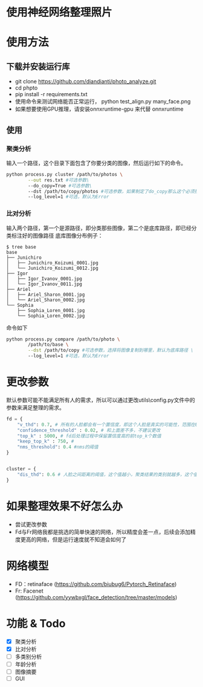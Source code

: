 # 使用神经网络整理照片




# 使用方法
## 下载并安装运行库
- git clone https://github.com/diandianti/photo_analyze.git
- cd phpto
- pip install -r requirements.txt
- 使用命令来测试网络能否正常运行， python test_align.py many_face.png
- 如果想要使用GPU推理，请安装onnxruntime-gpu 来代替 onnxruntime

## 使用
### 聚类分析
输入一个路径，这个目录下面包含了你要分类的图像，然后运行如下的命令。
```bash
python process.py cluster /path/to/photos \
        --out res.txt #可选参数\
        --do_copy=True #可选参数\
        --dst /path/to/copy/photos #可选参数，如果制定了do_copy那么这个必须指定\
        --log_level=1 #可选，默认为Error
```
### 比对分析
输入两个路径，第一个是源路径，即分类那些图像，第二个是底库路径，即已经分类标注好的图像路径
底库图像分布例子：
```
$ tree base
base
├── Junichiro
│   ├── Junichiro_Koizumi_0001.jpg
│   └── Junichiro_Koizumi_0012.jpg
├── Igor
│   ├── Igor_Ivanov_0001.jpg
│   └── Igor_Ivanov_0011.jpg
├── Ariel
│   ├── Ariel_Sharon_0001.jpg
│   └── Ariel_Sharon_0002.jpg
└── Sophia
    ├── Sophia_Loren_0001.jpg
    └── Sophia_Loren_0002.jpg
```

命令如下
```bash
python process.py compare /path/to/photo \
        /path/to/base \
        --dst /path/to/copy #可选参数，选择将图像复制到哪里，默认为底库路径 \
        --log_level=1 #可选，默认为Error
```


# 更改参数
默认参数可能不能满足所有人的需求，所以可以通过更改utils\config.py文件中的参数来满足整理的需求。

```python
fd = {
    "v_thd": 0.7, # 所有的人脸都会有一个置信度，即这个人脸是真实的可能性，范围在0-1， 这个值越大识别到的人脸越少，这个值越小，识别的人脸越多（可能会混进不是人脸的东西）
    "confidence_threshold" : 0.02, # 和上面差不多，不建议更改
    "top_k" : 5000, # fd后处理过程中保留置信度高的前top_k个数值
    "keep_top_k" : 750, #
    "nms_threshold": 0.4 #nms的阈值
}


cluster = {
    "dis_thd": 0.6 # 人脸之间距离的阈值，这个值越小，聚类结果的类别就越多，这个值越大，结果类别就越少
}
```

# 如果整理效果不好怎么办
- 尝试更改参数
- Fd与Fr网络我都是挑选的简单快速的网络，所以精度会差一点，后续会添加精度更高的网络，但是运行速度就不知道会如何了

# 网络模型
- FD：retinaface (https://github.com/biubug6/Pytorch_Retinaface)
- Fr: Facenet (https://github.com/yywbxgl/face_detection/tree/master/models)

# 功能 & Todo
- [x] 聚类分析
- [x] 比对分析
- [ ] 多类别分析
- [ ] 年龄分析
- [ ] 图像摘要
- [ ] GUI
